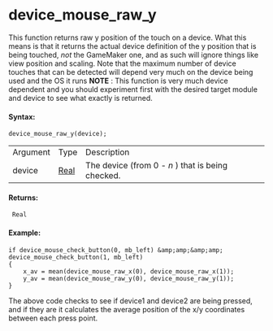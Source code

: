 # device_mouse_raw_y

This function returns raw y position of the touch on a device. What this
means is that it returns the actual device definition of the y position
that is being touched, *not* the GameMaker one, and as such will ignore
things like view position and scaling. Note that the maximum number of
device touches that can be detected will depend very much on the device
being used and the OS it runs **NOTE** : This function is very much
device dependent and you should experiment first with the desired target
module and device to see what exactly is returned.

#### Syntax:

``` gml
device_mouse_raw_y(device);
```

|          |                                                                         |                                                   |
|----------|-------------------------------------------------------------------------|---------------------------------------------------|
| Argument | Type                                                                    | Description                                       |
| device   |  [Real](../../../../../GameMaker_Language/GML_Overview/Data_Types)  | The device (from 0 - *n* ) that is being checked. |

#### Returns:

``` gml
 Real
```

#### Example:

``` gml
if device_mouse_check_button(0, mb_left) &amp;amp;&amp;amp; device_mouse_check_button(1, mb_left)
{
    x_av = mean(device_mouse_raw_x(0), device_mouse_raw_x(1));
    y_av = mean(device_mouse_raw_y(0), device_mouse_raw_y(1));
}
```

The above code checks to see if device1 and device2 are being pressed,
and if they are it calculates the average position of the x/y
coordinates between each press point.
